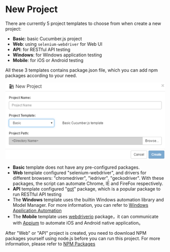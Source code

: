 # New Project

There are currently 5 project templates to choose from when create a new project:

* **Basic**: basic Cucumber.js project
* **Web**: using `selenium-webdriver` for Web UI
* **API**: for RESTful API testing
* **Windows**: for Windows application testing
* **Mobile**: for iOS or Android testing

All these 3 templates contains package.json file, which you can add npm packages according to your need.

![](../.gitbook/assets/new_project.png)

* **Basic** template does not have any pre-configured packages.
* **Web** template configured "selenium-webdriver", and drivers for different browsers: "chromedriver", "iedriver", "geckodriver". With these packages, the script can automate Chrome, IE and FireFox respectively.
* **API** template configured "[got](https://www.npmjs.com/package/got)" package, which is a popular package to run RESTful API testing
* The **Windows** template uses the builtin Windows automation library and Model Manager. For more information, you can refer to [Windows Application Automation](win_auto.md)
* The **Mobile** template uses [webdriverio](https://www.npmjs.com/package/webdriverio) package，it can communicate with [Appium](http://appium.io/) to automate iOS and Android native application。

After "Web" or "API" project is created, you need to download NPM packages yourself using node.js before you can run this project. For more information, please refer to [NPM Packages](../codes/packages.md)

